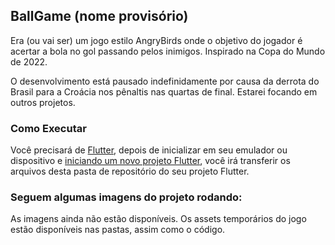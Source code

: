 ## BallGame (nome provisório)

Era (ou vai ser) um jogo estilo AngryBirds onde o objetivo do jogador é acertar a bola no gol passando pelos inimigos. Inspirado na Copa do Mundo de 2022.

O desenvolvimento está pausado indefinidamente por causa da derrota do Brasil para a Croácia nos pênaltis nas quartas de final. Estarei focando em outros projetos.

### Como Executar

Você precisará de <a href="https://docs.flutter.dev/get-started/install">Flutter</a>, depois de inicializar em seu emulador ou dispositivo e <a href="https://docs .flutter.dev/get-started/codelab">iniciando um novo projeto Flutter</a>, você irá transferir os arquivos desta pasta de repositório do seu projeto Flutter.

### Seguem algumas imagens do projeto rodando:

As imagens ainda não estão disponíveis. Os assets temporários do jogo estão disponíveis nas pastas, assim como o código.
